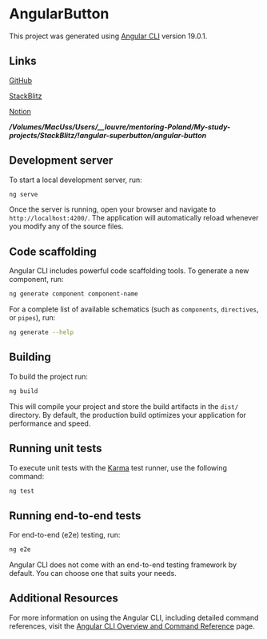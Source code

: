 # AngularButton

This project was generated using [Angular CLI](https://github.com/angular/angular-cli) version 19.0.1.

## Links

[GitHub](https://github.com/igor2000xp/angular-button)

[StackBlitz](https://stackblitz.com/~/github.com/igor2000xp/angular-button)

[Notion](https://www.notion.so/Button-is-magic-bd1b1ee50bb64e2ab496c1f524477f2f?pvs=25)

***/Volumes/MacUss/Users/__louvre/mentoring-Poland/My-study-projects/StackBlitz/!angular-superbutton/angular-button***

## Development server

To start a local development server, run:

```bash
ng serve
```

Once the server is running, open your browser and navigate to `http://localhost:4200/`. The application will automatically reload whenever you modify any of the source files.

## Code scaffolding

Angular CLI includes powerful code scaffolding tools. To generate a new component, run:

```bash
ng generate component component-name
```

For a complete list of available schematics (such as `components`, `directives`, or `pipes`), run:

```bash
ng generate --help
```

## Building

To build the project run:

```bash
ng build
```

This will compile your project and store the build artifacts in the `dist/` directory. By default, the production build optimizes your application for performance and speed.

## Running unit tests

To execute unit tests with the [Karma](https://karma-runner.github.io) test runner, use the following command:

```bash
ng test
```

## Running end-to-end tests

For end-to-end (e2e) testing, run:

```bash
ng e2e
```

Angular CLI does not come with an end-to-end testing framework by default. You can choose one that suits your needs.

## Additional Resources

For more information on using the Angular CLI, including detailed command references, visit the [Angular CLI Overview and Command Reference](https://angular.dev/tools/cli) page.
